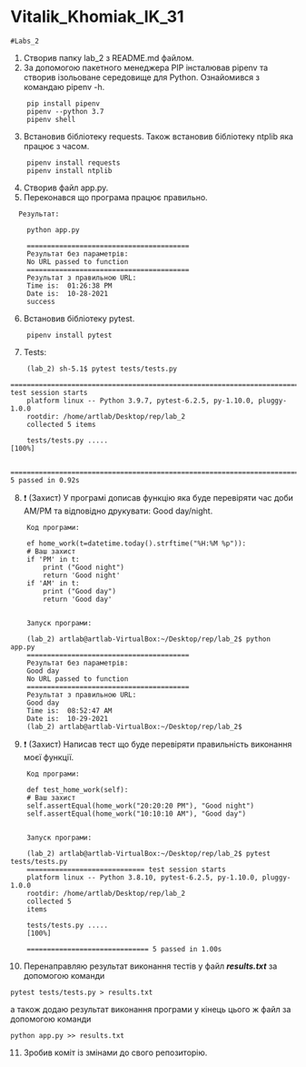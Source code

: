 # Vitalik_Khomiak_IK_31
    #Labs_2


1. Створив папку lab_2 з README.md файлом.
2. За допомогою пакетного менеджера PIP інсталював pipenv та створив ізольоване середовище для Python. Ознайомився з командаю pipenv -h.
```text
    pip install pipenv
    pipenv --python 3.7
    pipenv shell
```

3. Встановив бібліотеку requests. Також встановив бібліотеку ntplib яка працює з часом.
```text
    pipenv install requests
    pipenv install ntplib
```

4. Створив файл app.py. 
5. Переконався що програма працює правильно.
```text
  Результат:
  
    python app.py

    ========================================
    Результат без параметрів: 
    No URL passed to function
    ========================================
    Результат з правильною URL: 
    Time is:  01:26:38 PM
    Date is:  10-28-2021
    success

```
6. Встановив бібліотеку pytest.
```text
    pipenv install pytest
```
7. Tests:
```
    (lab_2) sh-5.1$ pytest tests/tests.py
    ========================================================================== test session starts      
    platform linux -- Python 3.9.7, pytest-6.2.5, py-1.10.0, pluggy-1.0.0
    rootdir: /home/artlab/Desktop/rep/lab_2
    collected 5 items                                                                                                                                                        

    tests/tests.py .....                                                                                                                                               [100%]

    =========================================================================== 5 passed in 0.92s 
```
8. ❗ (Захист) У програмі дописав функцію яка буде перевіряти час доби AM/PM та відповідно друкувати: Good day/night.
```text
    Код програми:
    
    ef home_work(t=datetime.today().strftime("%H:%M %p")):
    # Ваш захист
    if 'PM' in t:
        print ("Good night")
        return 'Good night'
    if 'AM' in t:
        print ("Good day")
        return 'Good day'


    Запуск програми:

    (lab_2) artlab@artlab-VirtualBox:~/Desktop/rep/lab_2$ python app.py
    ========================================
    Результат без параметрів: 
    Good day
    No URL passed to function
    ========================================
    Результат з правильною URL: 
    Good day
    Time is:  08:52:47 AM
    Date is:  10-29-2021
    (lab_2) artlab@artlab-VirtualBox:~/Desktop/rep/lab_2$ 
```

9. ❗ (Захист) Написав тест що буде перевіряти правильність виконання моєї функції.

```text
    Код програми:
    
    def test_home_work(self):
    # Ваш захист
    self.assertEqual(home_work("20:20:20 PM"), "Good night")
    self.assertEqual(home_work("10:10:10 AM"), "Good day")


    Запуск програми:
    
    (lab_2) artlab@artlab-VirtualBox:~/Desktop/rep/lab_2$ pytest tests/tests.py
    ============================= test session starts 
    platform linux -- Python 3.8.10, pytest-6.2.5, py-1.10.0, pluggy-1.0.0
    rootdir: /home/artlab/Desktop/rep/lab_2
    collected 5   
    items                                                              

    tests/tests.py .....   
    [100%]

    ============================== 5 passed in 1.00s 
```

10. Перенаправляю результат виконання тестів у файл ***results.txt*** за допомогою команди
```text
pytest tests/tests.py > results.txt
```
а також додаю результат виконання програми у кінець цього ж файл за допомогою команди 
```text
python app.py >> results.txt
```

11. Зробив коміт із змінами до свого репозиторію.

